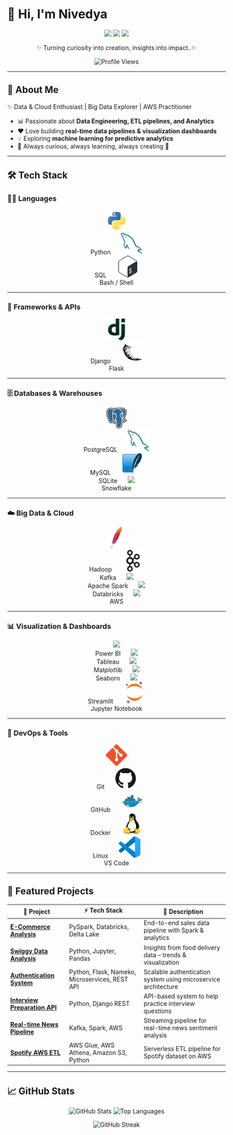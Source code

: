 # 👋 Hi, I'm Nivedya  

<p align="center">
  <a href="https://linkedin.com/in/nivedya-k"><img src="https://img.shields.io/badge/LinkedIn-blue?style=for-the-badge&logo=linkedin" /></a>
  <a href="mailto:nivedyak1112@gmail.com"><img src="https://img.shields.io/badge/Email-red?style=for-the-badge&logo=gmail" /></a>
  <a href="https://github.com/Nivedya2000"><img src="https://img.shields.io/badge/Portfolio-black?style=for-the-badge&logo=firefox" /></a>
</p>

<p align="center">
  ✨ Turning curiosity into creation, insights into impact..✨
</p>

<p align="center">
  <img src="https://komarev.com/ghpvc/?username=Nivedya2000&label=Profile%20Views&color=blue&style=flat-square" alt="Profile Views" />
</p>

---

## 🚀 About Me  

✨ Data & Cloud Enthusiast | Big Data Explorer | AWS Practitioner  

- 📊 Passionate about **Data Engineering, ETL pipelines, and Analytics**  
- ❤️ Love building **real-time data pipelines & visualization dashboards**  
- 💡 Exploring **machine learning for predictive analytics**  
- 🌱 Always curious, always learning, always creating 🚀  

---

## 🛠 Tech Stack  

### 👩‍💻 Languages  
<p align="center">
  <img src="https://raw.githubusercontent.com/devicons/devicon/master/icons/python/python-original.svg" width="50"/><br>Python
  &nbsp;&nbsp;&nbsp;&nbsp;
  <img src="https://raw.githubusercontent.com/devicons/devicon/master/icons/mysql/mysql-original.svg" width="50"/><br>SQL
  &nbsp;&nbsp;&nbsp;&nbsp;
  <img src="https://raw.githubusercontent.com/devicons/devicon/master/icons/bash/bash-original.svg" width="50"/><br>Bash / Shell
</p>

---

### 🧩 Frameworks & APIs  
<p align="center">
  <img src="https://raw.githubusercontent.com/devicons/devicon/master/icons/django/django-plain.svg" width="50"/><br>Django
  &nbsp;&nbsp;&nbsp;&nbsp;
  <img src="https://raw.githubusercontent.com/devicons/devicon/master/icons/flask/flask-original.svg" width="50"/><br>Flask
</p>

---

### 🗄️ Databases & Warehouses  
<p align="center">
  <img src="https://raw.githubusercontent.com/devicons/devicon/master/icons/postgresql/postgresql-original.svg" width="50"/><br>PostgreSQL
  &nbsp;&nbsp;&nbsp;&nbsp;
  <img src="https://raw.githubusercontent.com/devicons/devicon/master/icons/mysql/mysql-original.svg" width="50"/><br>MySQL
  &nbsp;&nbsp;&nbsp;&nbsp;
  <img src="https://raw.githubusercontent.com/devicons/devicon/master/icons/sqlite/sqlite-original.svg" width="50"/><br>SQLite
  &nbsp;&nbsp;&nbsp;&nbsp;
  <img src="https://www.vectorlogo.zone/logos/snowflake/snowflake-icon.svg" width="50"/><br>Snowflake
</p>

---

### ☁️ Big Data & Cloud  
<p align="center">
  <img src="https://raw.githubusercontent.com/devicons/devicon/master/icons/apache/apache-original.svg" width="50"/><br>Hadoop
  &nbsp;&nbsp;&nbsp;&nbsp;
  <img src="https://raw.githubusercontent.com/devicons/devicon/master/icons/apachekafka/apachekafka-original.svg" width="50"/><br>Kafka
  &nbsp;&nbsp;&nbsp;&nbsp;
  <img src="https://www.vectorlogo.zone/logos/apache_spark/apache_spark-icon.svg" width="50"/><br>Apache Spark
  &nbsp;&nbsp;&nbsp;&nbsp;
  <img src="https://cdn.worldvectorlogo.com/logos/databricks.svg" width="50"/><br>Databricks
  &nbsp;&nbsp;&nbsp;&nbsp;
  <img src="https://www.vectorlogo.zone/logos/amazon_aws/amazon_aws-icon.svg" width="50"/><br>AWS
</p>

---

### 📊 Visualization & Dashboards  
<p align="center">
  <img src="https://www.vectorlogo.zone/logos/microsoft_powerbi/microsoft_powerbi-icon.svg" width="50"/><br>Power BI
  &nbsp;&nbsp;&nbsp;&nbsp;
  <img src="https://img.icons8.com/color/48/000000/tableau-software.png" width="50"/><br>Tableau
  &nbsp;&nbsp;&nbsp;&nbsp;
  <img src="https://matplotlib.org/_static/images/logo2.svg" width="50"/><br>Matplotlib
  &nbsp;&nbsp;&nbsp;&nbsp;
  <img src="https://seaborn.pydata.org/_static/logo-mark-lightbg.svg" width="50"/><br>Seaborn
  &nbsp;&nbsp;&nbsp;&nbsp;
  <img src="https://streamlit.io/images/brand/streamlit-mark-color.png" width="50"/><br>Streamlit
  &nbsp;&nbsp;&nbsp;&nbsp;
  <img src="https://raw.githubusercontent.com/devicons/devicon/master/icons/jupyter/jupyter-original.svg" width="50"/><br>Jupyter Notebook
</p>

---

### 🔧 DevOps & Tools  
<p align="center">
  <img src="https://raw.githubusercontent.com/devicons/devicon/master/icons/git/git-original.svg" width="50"/><br>Git
  &nbsp;&nbsp;&nbsp;&nbsp;
  <img src="https://raw.githubusercontent.com/devicons/devicon/master/icons/github/github-original.svg" width="50"/><br>GitHub
  &nbsp;&nbsp;&nbsp;&nbsp;
  <img src="https://raw.githubusercontent.com/devicons/devicon/master/icons/docker/docker-original.svg" width="50"/><br>Docker
  &nbsp;&nbsp;&nbsp;&nbsp;
  <img src="https://raw.githubusercontent.com/devicons/devicon/master/icons/linux/linux-original.svg" width="50"/><br>Linux
  &nbsp;&nbsp;&nbsp;&nbsp;
  <img src="https://raw.githubusercontent.com/devicons/devicon/master/icons/vscode/vscode-original.svg" width="50"/><br>VS Code
</p>




---

## 🚀 Featured Projects  

| 🔗 Project | ⚡ Tech Stack | 📖 Description |
|------------|--------------|----------------|
| [**E-Commerce Analysis**](https://github.com/Nivedya2000/ecommerce-analysis) | PySpark, Databricks, Delta Lake | End-to-end sales data pipeline with Spark & analytics |
| [**Swiggy Data Analysis**](https://github.com/Nivedya2000/swiggydata_analysis) | Python, Jupyter, Pandas | Insights from food delivery data – trends & visualization |
| [**Authentication System**](https://github.com/Nivedya2000/Microservice-Based-Authentication-System) | Python, Flask, Nameko, Microservices, REST API | Scalable authentication system using microservice architecture |
| [**Interview Preparation API**](https://github.com/Nivedya2000/Interview-Preparation-API) | Python, Django REST | API-based system to help practice interview questions |
| [**Real-time News Pipeline**](https://github.com/Nivedya2000/RealTimeNewsPipeline) | Kafka, Spark, AWS | Streaming pipeline for real-time news sentiment analysis |
| [**Spotify AWS ETL**](https://github.com/Nivedya2000/spotify-aws-etl) | AWS Glue, AWS Athena, Amazon S3, Python | Serverless ETL pipeline for Spotify dataset on AWS |

---

## 📈 GitHub Stats  

<p align="center">
  <img src="https://github-readme-stats.vercel.app/api?username=Nivedya2000&show_icons=true&theme=tokyonight&hide_border=false&bg_color=0D1117&title_color=58A6FF&text_color=C9D1D9&icon_color=FFB86C" alt="GitHub Stats" height="180"/>
  <img src="https://github-readme-stats.vercel.app/api/top-langs/?username=Nivedya2000&layout=compact&theme=tokyonight&hide_border=false&bg_color=0D1117&title_color=58A6FF&text_color=C9D1D9" alt="Top Languages" height="180"/>
</p>

<p align="center">
  <img src="https://streak-stats.demolab.com?user=Nivedya2000&theme=tokyonight&background=0D1117&stroke=58A6FF&ring=FFB86C&fire=FF6E96&currStreakLabel=58A6FF&sideNums=58A6FF&currStreakNum=FFB86C&sideLabels=C9D1D9&dates=8B949E" alt="GitHub Streak" height="180"/>
</p>

